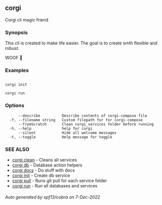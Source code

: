 ## corgi

Corgi cli magic friend

### Synopsis


This cli is created to make life easier.
The goal is to create smth flexible and robust.

WOOF 🐶
	

### Examples

```

corgi init

corgi run

```

### Options

```
      --describe          Describe contents of corgi-compose file
  -f, --filename string   Custom filepath for for corgi-compose
      --fromScratch       Clean corgi_services folder before running
  -h, --help              help for corgi
      --silent            Hide all welcome messages
  -t, --toggle            Help message for toggle
```

### SEE ALSO

* [corgi clean](corgi_clean.md)	 - Cleans all services
* [corgi db](corgi_db.md)	 - Database action helpers
* [corgi docs](corgi_docs.md)	 - Do stuff with docs
* [corgi init](corgi_init.md)	 - Create db service
* [corgi pull](corgi_pull.md)	 - Runs git pull for each service folder
* [corgi run](corgi_run.md)	 - Run all databases and services

###### Auto generated by spf13/cobra on 7-Dec-2022
